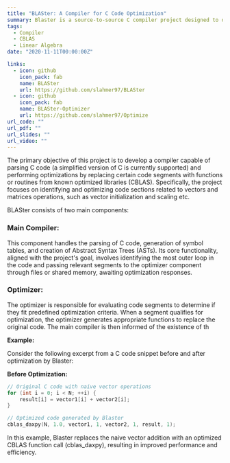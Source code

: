 ```yaml
---
title: "BLASter: A Compiler for C Code Optimization"
summary: Blaster is a source-to-source C compiler project designed to optimize linear algebra operations within C code, enhancing performance and efficiency. By automatically identifying and replacing naive implementations linear algebra operations with optimized CBLAS function calls.
tags:
  - Compiler
  - CBLAS
  - Linear Algebra
date: "2020-11-11T00:00:00Z"

links:
  - icon: github
    icon_pack: fab
    name: BLASter
    url: https://github.com/slahmer97/BLASter
  - icon: github
    icon_pack: fab
    name: BLASter-Optimizer
    url: https://github.com/slahmer97/Optimize
url_code: ""
url_pdf: ""
url_slides: ""
url_video: ""
---
```


The primary objective of this project is to develop a compiler capable of parsing C code (a simplified version of C is currently supported) and performing optimizations by replacing certain code segments with functions or routines from known optimized libraries (CBLAS). Specifically, the project focuses on identifying and optimizing code sections related to vectors and matrices operations, such as vector initialization and scaling etc.

BLASter consists of two main components:

### Main Compiler:

This component handles the parsing of C code, generation of symbol tables, and creation of Abstract Syntax Trees (ASTs). Its core functionality, aligned with the project's goal, involves identifying the most outer loop in the code and passing relevant segments to the optimizer component through files or shared memory, awaiting optimization responses.

### Optimizer:

The optimizer is responsible for evaluating code segments to determine if they fit predefined optimization criteria. When a segment qualifies for optimization, the optimizer generates appropriate functions to replace the original code. The main compiler is then informed of the existence of th

**Example:**

Consider the following excerpt from a C code snippet before and after optimization by Blaster:

**Before Optimization:**

```c
// Original C code with naive vector operations
for (int i = 0; i < N; ++i) {
    result[i] = vector1[i] + vector2[i];
}
```

```c
// Optimized code generated by Blaster
cblas_daxpy(N, 1.0, vector1, 1, vector2, 1, result, 1);
```

In this example, Blaster replaces the naive vector addition with an optimized CBLAS function call (cblas_daxpy), resulting in improved performance and efficiency.
